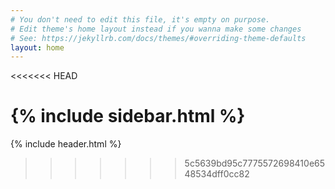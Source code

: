 ```yaml
---
# You don't need to edit this file, it's empty on purpose.
# Edit theme's home layout instead if you wanna make some changes
# See: https://jekyllrb.com/docs/themes/#overriding-theme-defaults
layout: home
---
```


<<<<<<< HEAD

{% include sidebar.html %}
=======
{% include header.html %}
>>>>>>> 5c5639bd95c7775572698410e6548534dff0cc82
